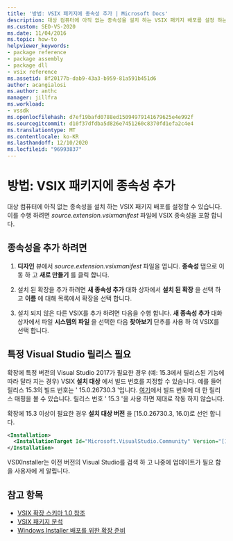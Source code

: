 ```yaml
---
title: '방법: VSIX 패키지에 종속성 추가 | Microsoft Docs'
description: 대상 컴퓨터에 아직 없는 종속성을 설치 하는 VSIX 패키지 배포를 설정 하는 방법에 대해 알아봅니다.
ms.custom: SEO-VS-2020
ms.date: 11/04/2016
ms.topic: how-to
helpviewer_keywords:
- package reference
- package assembly
- package dll
- vsix reference
ms.assetid: 8f20177b-dab9-43a3-b959-81a591b451d6
author: acangialosi
ms.author: anthc
manager: jillfra
ms.workload:
- vssdk
ms.openlocfilehash: d7ef19bafd0788ed15094979141679625e4e992f
ms.sourcegitcommit: d10f37dfdba5d826e7451260c8370fd1efa2c4e4
ms.translationtype: MT
ms.contentlocale: ko-KR
ms.lasthandoff: 12/10/2020
ms.locfileid: "96993837"
---
```

# <a name="how-to-add-a-dependency-to-a-vsix-package"></a>방법: VSIX 패키지에 종속성 추가

대상 컴퓨터에 아직 없는 종속성을 설치 하는 VSIX 패키지 배포를 설정할 수 있습니다. 이를 수행 하려면 *source.extension.vsixmanifest* 파일에 VSIX 종속성을 포함 합니다.

## <a name="to-add-a-dependency"></a>종속성을 추가 하려면

1. **디자인** 뷰에서 *source.extension.vsixmanifest* 파일을 엽니다. **종속성** 탭으로 이동 하 고 **새로 만들기** 를 클릭 합니다.

2. 설치 된 확장을 추가 하려면 **새 종속성 추가** 대화 상자에서 **설치 된 확장** 을 선택 하 고 **이름** 에 대해 목록에서 확장을 선택 합니다.

3. 설치 되지 않은 다른 VSIX를 추가 하려면 다음을 수행 합니다. **새 종속성 추가** 대화 상자에서 파일 **시스템의 파일** 을 선택한 다음 **찾아보기** 단추를 사용 하 여 VSIX를 선택 합니다.

## <a name="require-a-specific-visual-studio-release"></a>특정 Visual Studio 릴리스 필요

확장에 특정 버전의 Visual Studio 2017가 필요한 경우 (예: 15.3에서 릴리스된 기능에 따라 달라 지는 경우) VSIX **설치 대상** 에서 빌드 번호를 지정할 수 있습니다. 예를 들어 릴리스 15.3의 빌드 번호는 ' 15.0.26730.3 '입니다. [여기](../install/visual-studio-build-numbers-and-release-dates.md)에서 빌드 번호에 대 한 릴리스 매핑을 볼 수 있습니다. 릴리스 번호 ' 15.3 '을 사용 하면 제대로 작동 하지 않습니다.

확장에 15.3 이상이 필요한 경우 **설치 대상 버전** 을 [15.0.26730.3, 16.0)로 선언 합니다.

```xml
<Installation>
  <InstallationTarget Id="Microsoft.VisualStudio.Community" Version="[15.0.26730.3, 16.0)" />
</Installation>
```

VSIXInstaller는 이전 버전의 Visual Studio를 검색 하 고 나중에 업데이트가 필요 함을 사용자에 게 알립니다.

## <a name="see-also"></a>참고 항목

- [VSIX 확장 스키마 1.0 참조](/previous-versions/dd393700(v=vs.110))
- [VSIX 패키지 분석](../extensibility/anatomy-of-a-vsix-package.md)
- [Windows Installer 배포를 위한 확장 준비](../extensibility/preparing-extensions-for-windows-installer-deployment.md)